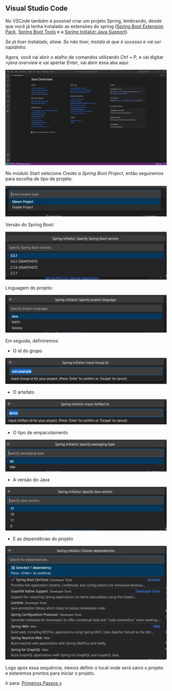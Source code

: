 ## Visual Studio Code

No VSCode também é possível criar um projeto Spring, lembrando, desde que você já tenha instalado as extensões do spring ([Spring Boot Extension Pack](https://marketplace.visualstudio.com/items?itemName=Pivotal.vscode-boot-dev-pack), [Spring Boot Tools](https://marketplace.visualstudio.com/items?itemName=Pivotal.vscode-spring-boot) e a [Spring Initializr Java Support](https://marketplace.visualstudio.com/items?itemName=vscjava.vscode-spring-initializr)).

*Se já tiver instalado, show. Se não tiver, instala ai que é sucesso e vai ser rapidinho.*

Agora, você vai abrir o atalho de comandos utilizando *Ctrl* + *P*, e vai digitar *>java overview* e vai apertar *Enter*, vai abrir essa aba aqui:

![Java Overview](/images/vscode01.jpg)

No módulo Start selecione *Create a Spring Boot Project*, então seguiremos para escolha de tipo de projeto:

![Maven ou Gradle](/images/vscode02.jpg)

Versão do Spring Boot:

![Versão do Spring Boot](/images/vscode03.jpg)

Linguagem do projeto:

![Linguagem](/images/vscode04.jpg)

Em seguida, definiremos: 

- O id do grupo

![Group Id](/images/vscode05.jpg)

- O artefato

![Artifact](/images/vscode06.jpg)

- O tipo de empacotamento

![Packaging](/images/vscode07.jpg)

- A versão do Java

![Java Version](/images/vscode08.jpg)

- E as dependêcias do projeto

![Dependencies](/images/vscode09.jpg)

Logo após essa sequência, iremos definir o local onde será salvo o projeto e estaremos prontos para iniciar o projeto.

Ir para: [Primeiros Passos »](/content/ProjetoSpring/PrimeirosPassos.md)